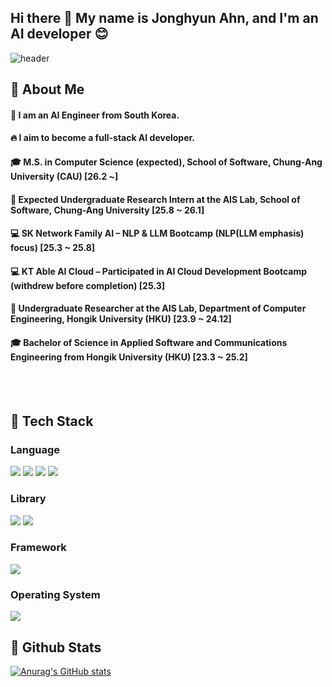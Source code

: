 ## Hi there 👋 My name is Jonghyun Ahn, and I'm an AI developer 😊
<div>
  
  <!--Header-->
  ![header](https://capsule-render.vercel.app/api?type=waving&color=gradient&height=300&section=header&text=Good%20to%20see%20you%20%F0%9F%A4%97)
  
</div>

<div>
  <!--Body-->
  
  ## 👀 About Me
  #### :raising_hand: I am an AI Engineer from South Korea.<br/>
  #### :fire: I aim to become a full-stack AI developer.<br/>
  #### :mortar_board: M.S. in Computer Science (expected), School of Software, Chung-Ang University (CAU) [26.2 ~]
  #### :microscope: Expected Undergraduate Research Intern at the AIS Lab, School of Software, Chung-Ang University [25.8 ~ 26.1]
  #### :computer: SK Network Family AI – NLP & LLM Bootcamp (NLP(LLM emphasis) focus) [25.3 ~ 25.8]
  #### :computer: KT Able AI Cloud – Participated in AI Cloud Development Bootcamp (withdrew before completion) [25.3]
  #### :microscope: Undergraduate Researcher at the AIS Lab, Department of Computer Engineering, Hongik University (HKU) [23.9 ~ 24.12]
  #### :mortar_board: Bachelor of Science in Applied Software and Communications Engineering from Hongik University (HKU) [23.3 ~ 25.2]
  
  <br/>
  <br/>
  
  ## 🧱 Tech Stack
  ### Language
  <!--Python-->
  <img src="https://img.shields.io/badge/Python-3776AB?style=flat-square&logo=Python&logoColor=white"/>
  <!--JavaScript-->
  <img src="https://img.shields.io/badge/JavaScript-F7DF1E?style=flat-square&logo=JavaScript&logoColor=white"/>
  <!--HTML5-->
  <img src="https://img.shields.io/badge/HTML5-E34F26?style=flat-square&logo=HTML5&logoColor=white"/>
  <!--CSS-->
  <img src="https://img.shields.io/badge/CSS3-1572B6?style=flat-square&logo=CSS3&logoColor=white"/>
  <br/>
  
  ### Library
  <!--PyTorch-->
  <img src="https://img.shields.io/badge/PyTorch-EE4C2C?style=flat-square&logo=PyTorch&logoColor=white"/>
  <!--TensorFlow-->
  <img src="https://img.shields.io/badge/TensorFlow-43B02A?style=flat-square&logo=TensorFlow&logoColor=white"/>
  <br/>
  
  ### Framework
  <!--Django-->
  <img src="https://img.shields.io/badge/Django-092E20?style=flat-square&logo=Django&logoColor=white"/>

  ### Operating System
   <!--Linux-->
  <img src="https://img.shields.io/badge/Linux-FCC624?style=flat-square&logo=Linux&logoColor=white"/>

  
  ## 🤔 Github Stats
  [![Anurag's GitHub stats](https://github-readme-stats.vercel.app/api?username=hyunahn23)](https://github.com/anuraghazra/github-readme-stats)
  
</div>

<!--
** hyunahn23/hyunahn23** is a ✨ _special_ ✨ repository because its `README.md` (this file) appears on your GitHub profile.

Here are some ideas to get you started:
- Hi there 👋
- 🔭 I’m currently working on ...
- 🌱 I’m currently learning ...
- 👯 I’m looking to collaborate on ...
- 🤔 I’m looking for help with ...
- 💬 Ask me about ...
- 📫 How to reach me: ...
- 😄 Pronouns: ...
- ⚡ Fun fact: ...
-->
